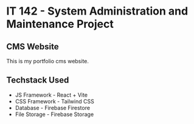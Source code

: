 # IT 142 - System Administration and Maintenance Project

## CMS Website

This is my portfolio cms website.

## Techstack Used

- JS Framework - React + Vite
- CSS Framework - Tailwind CSS
- Database - Firebase Firestore
- File Storage - Firebase Storage
